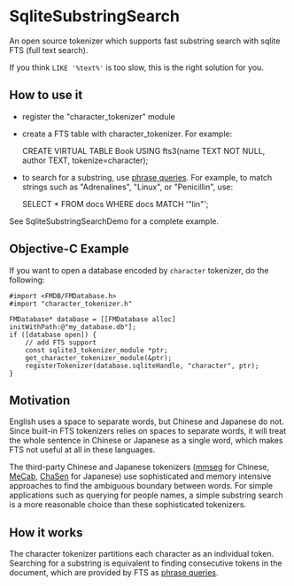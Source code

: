 SqliteSubstringSearch
=====================
An open source tokenizer which supports fast substring search with sqlite FTS (full text search).

If you think `LIKE '%text%'` is too slow, this is the right solution for you.

## How to use it
* register the "character_tokenizer" module
* create a FTS table with character_tokenizer. For example:

    CREATE VIRTUAL TABLE Book USING fts3(name TEXT NOT NULL, author TEXT, tokenize=character);
* to search for a substring, use [phrase queries](http://www.sqlite.org/fts3.html#section_3). For example, to match strings such as "Adrenalines", "Linux", or "Penicillin", use:

    SELECT * FROM docs WHERE docs MATCH '"lin"';

See SqliteSubstringSearchDemo for a complete example.

## Objective-C Example
If you want to open a database encoded by `character` tokenizer, do the following:        
```objc        
#import <FMDB/FMDatabase.h>
#import "character_tokenizer.h"

FMDatabase* database = [[FMDatabase alloc] initWithPath:@"my_database.db"];
if ([database open]) {
    // add FTS support
    const sqlite3_tokenizer_module *ptr;
    get_character_tokenizer_module(&ptr);
    registerTokenizer(database.sqliteHandle, "character", ptr);
}
```      
        
## Motivation
English uses a space to separate words, but Chinese and Japanese do not.
Since built-in FTS tokenizers relies on spaces to separate words, it will treat the whole sentence in Chinese or Japanese as a single word, which makes FTS not useful at all in these languages.

The third-party Chinese and Japanese tokenizers ([mmseg](https://code.google.com/p/pymmseg-cpp/) for Chinese, [MeCab](http://mecab.googlecode.com/svn/trunk/mecab/doc/index.html), [ChaSen](http://chasen-legacy.sourceforge.jp/) for Japanese) use sophisticated and memory intensive approaches to find the ambiguous boundary between words. For simple applications such as querying for people names, a simple substring search is a more reasonable choice than these sophisticated tokenizers.

## How it works
The character tokenizer partitions each character as an individual token. 
Searching for a substring is equivalent to finding consecutive tokens in the document, which are provided by FTS as [phrase queries](http://www.sqlite.org/fts3.html#section_3). 

